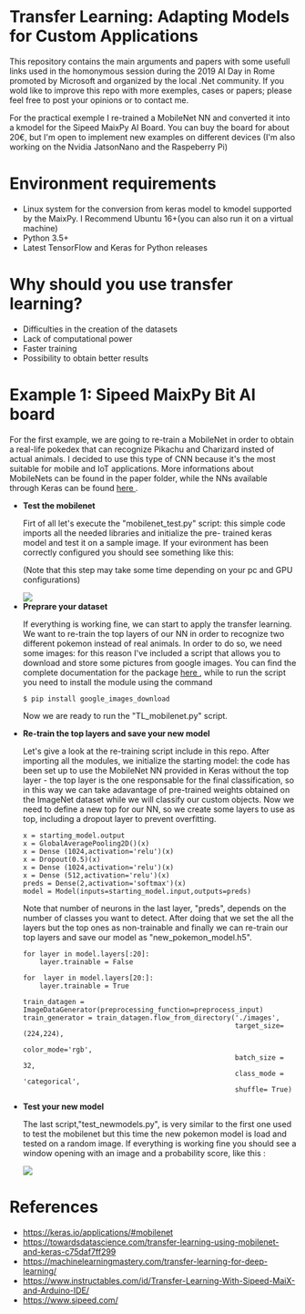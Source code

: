 # Transfer Learning: Adapting Models for Custom Applications
This repository contains the main arguments and papers with some usefull links used in the homonymous session during the 2019 AI Day in Rome promoted by Microsoft and organized by the local .Net community. If you wold like to improve this repo with more exemples, cases or papers; please feel free to post your opinions or to contact me.

For the practical exemple I re-trained a MobileNet NN and converted it into a kmodel for the Sipeed MaixPy AI Board. You can buy the board for about 20€, but I'm open to implement new examples on different devices (I'm also working on the Nvidia JatsonNano and the Raspeberry Pi)

# Environment requirements
- Linux system for the conversion from keras model to kmodel supported by the MaixPy. I Recommend Ubuntu 16+(you can also run it on a virtual machine)
- Python 3.5+
- Latest TensorFlow and Keras for Python releases 

# Why should you use transfer learning?
- Difficulties in the creation of the datasets
- Lack of computational power 
- Faster training
- Possibility to obtain better results 

# Example 1: Sipeed MaixPy Bit AI board
For the first example, we are going to re-train a MobileNet in order to obtain a real-life pokedex that can recognize Pikachu and Charizard insted of actual animals. I decided to use this type of CNN because it's the most suitable for mobile and IoT applications. More informations about MobileNets can be found in the paper folder, while the NNs available through Keras can be found <a href="https://keras.io/applications/#mobilenet"> here </a>.
<ul>
  <li><b> Test the mobilenet </b></li>
  
Firt of all let's execute the "mobilenet_test.py" script: this simple code imports all the needed libraries and initialize the pre-    trained keras model and test it on a sample image. If your evironment has been correctly configured you should see something like this:

(Note that this step may take some time depending on your pc and GPU configurations)

<img src="https://drive.google.com/uc?id=1N-gGAXOa3CjbYn2mM2fOfpQ-FbUjh0Au"> 


<li><b> Preprare your dataset </b></li>

If everything is working fine, we can start to apply the transfer learning. We want to re-train the top layers of our NN in order to recognize two different pokemon instead of real animals. In order to do so, we need some images: for this reason I've included a script that allows you to download and store some pictures from google images. You can find the complete documentation for the package <a href="https://github.com/hardikvasa/google-images-download"> here </a>, while to run the script you need to install the module using the command 

``` bashrc
$ pip install google_images_download 
```
Now we are ready to run the "TL_mobilenet.py" script.


<li><b> Re-train the top layers and save your new model </b></li>

Let's give a look at the re-training script include in this repo. After importing all the modules, we initialize the starting model: the code has been set up to use the MobileNet NN provided in Keras without the top layer - the top layer is the one responsable for the final classification, so in this way we can take adavantage of pre-trained weights obtained on the ImageNet dataset while we will classify our custom objects. Now we need to define a new top for our NN, so we create some layers to use as top, including a dropout layer to prevent overfitting. 

```
x = starting_model.output 
x = GlobalAveragePooling2D()(x)
x = Dense (1024,activation='relu')(x)
x = Dropout(0.5)(x) 
x = Dense (1024,activation='relu')(x)
x = Dense (512,activation='relu')(x)
preds = Dense(2,activation='softmax')(x)
model = Model(inputs=starting_model.input,outputs=preds)
```

Note that number of neurons in the last layer, "preds", depends on the number of classes you want to detect.
After doing that we set the all the layers but the top ones as non-trainable and finally we can re-train our top layers and save our model as "new_pokemon_model.h5".


```
for layer in model.layers[:20]:
    layer.trainable = False

for  layer in model.layers[20:]:
    layer.trainable = True   

train_datagen = ImageDataGenerator(preprocessing_function=preprocess_input)
train_generator = train_datagen.flow_from_directory('./images',
                                                    target_size=(224,224),
                                                    color_mode='rgb',
                                                    batch_size = 32,
                                                    class_mode = 'categorical',
                                                    shuffle= True)
```

<li><b> Test your new model </b></li>

The last script,"test_newmodels.py", is very similar to the first one used to test the mobilenet but this time the new pokemon model is load and tested on a random image. If everything is working fine you should see a window opening with an image and a probability score, like this :


<img src="https://drive.google.com/uc?id=1rhcL-7tAdnWJt4Bow6j8EmB5f4-POtvY">
</ul>


# References 
- https://keras.io/applications/#mobilenet
- https://towardsdatascience.com/transfer-learning-using-mobilenet-and-keras-c75daf7ff299
- https://machinelearningmastery.com/transfer-learning-for-deep-learning/
- https://www.instructables.com/id/Transfer-Learning-With-Sipeed-MaiX-and-Arduino-IDE/
- https://www.sipeed.com/
